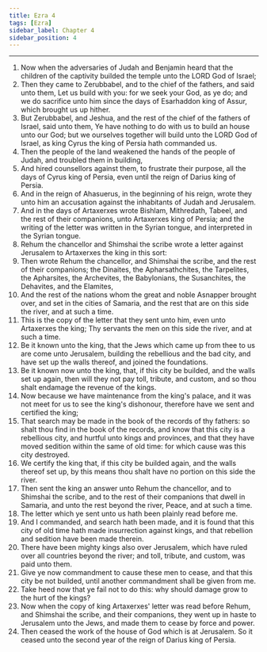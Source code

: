 ```yaml
---
title: Ezra 4
tags: [Ezra]
sidebar_label: Chapter 4
sidebar_position: 4
---
```


---
1. Now when the adversaries of Judah and Benjamin heard that the children of the captivity builded the temple unto the LORD God of Israel;
2. Then they came to Zerubbabel, and to the chief of the fathers, and said unto them, Let us build with you: for we seek your God, as ye do; and we do sacrifice unto him since the days of Esarhaddon king of Assur, which brought us up hither.
3. But Zerubbabel, and Jeshua, and the rest of the chief of the fathers of Israel, said unto them, Ye have nothing to do with us to build an house unto our God; but we ourselves together will build unto the LORD God of Israel, as king Cyrus the king of Persia hath commanded us.
4. Then the people of the land weakened the hands of the people of Judah, and troubled them in building,
5. And hired counsellors against them, to frustrate their purpose, all the days of Cyrus king of Persia, even until the reign of Darius king of Persia.
6. And in the reign of Ahasuerus, in the beginning of his reign, wrote they unto him an accusation against the inhabitants of Judah and Jerusalem.
7. And in the days of Artaxerxes wrote Bishlam, Mithredath, Tabeel, and the rest of their companions, unto Artaxerxes king of Persia; and the writing of the letter was written in the Syrian tongue, and interpreted in the Syrian tongue.
8. Rehum the chancellor and Shimshai the scribe wrote a letter against Jerusalem to Artaxerxes the king in this sort:
9. Then wrote Rehum the chancellor, and Shimshai the scribe, and the rest of their companions; the Dinaites, the Apharsathchites, the Tarpelites, the Apharsites, the Archevites, the Babylonians, the Susanchites, the Dehavites, and the Elamites,
10. And the rest of the nations whom the great and noble Asnapper brought over, and set in the cities of Samaria, and the rest that are on this side the river, and at such a time.
11. This is the copy of the letter that they sent unto him, even unto Artaxerxes the king; Thy servants the men on this side the river, and at such a time.
12. Be it known unto the king, that the Jews which came up from thee to us are come unto Jerusalem, building the rebellious and the bad city, and have set up the walls thereof, and joined the foundations.
13. Be it known now unto the king, that, if this city be builded, and the walls set up again, then will they not pay toll, tribute, and custom, and so thou shalt endamage the revenue of the kings.
14. Now because we have maintenance from the king's palace, and it was not meet for us to see the king's dishonour, therefore have we sent and certified the king;
15. That search may be made in the book of the records of thy fathers: so shalt thou find in the book of the records, and know that this city is a rebellious city, and hurtful unto kings and provinces, and that they have moved sedition within the same of old time: for which cause was this city destroyed.
16. We certify the king that, if this city be builded again, and the walls thereof set up, by this means thou shalt have no portion on this side the river.
17. Then sent the king an answer unto Rehum the chancellor, and to Shimshai the scribe, and to the rest of their companions that dwell in Samaria, and unto the rest beyond the river, Peace, and at such a time.
18. The letter which ye sent unto us hath been plainly read before me.
19. And I commanded, and search hath been made, and it is found that this city of old time hath made insurrection against kings, and that rebellion and sedition have been made therein.
20. There have been mighty kings also over Jerusalem, which have ruled over all countries beyond the river; and toll, tribute, and custom, was paid unto them.
21. Give ye now commandment to cause these men to cease, and that this city be not builded, until another commandment shall be given from me.
22. Take heed now that ye fail not to do this: why should damage grow to the hurt of the kings?
23. Now when the copy of king Artaxerxes' letter was read before Rehum, and Shimshai the scribe, and their companions, they went up in haste to Jerusalem unto the Jews, and made them to cease by force and power.
24. Then ceased the work of the house of God which is at Jerusalem. So it ceased unto the second year of the reign of Darius king of Persia.